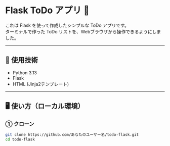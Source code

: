 # Flask ToDo アプリ 📝

これは Flask を使って作成したシンプルな ToDo アプリです。  
ターミナルで作った ToDo リストを、Webブラウザから操作できるようにしました。

---

## 🔧 使用技術

- Python 3.13
- Flask
- HTML (Jinja2テンプレート)

---

## 🖥️ 使い方（ローカル環境）

### ① クローン

```bash
git clone https://github.com/あなたのユーザー名/todo-flask.git
cd todo-flask

